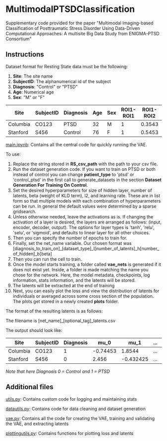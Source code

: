 # MultimodalPTSDClassification
Supplementary code provided for the paper "Multimodal Imaging-based Classification of Posttraumatic Stress Disorder Using Data-Driven Computational Approaches: A multisite Big Data Study from ENIGMA-PTSD Consortium"

## Instructions
Dataset format for Resting State data must be the following:
1. **Site**: The site name
2. **SubjectID**: The alphanumerical id of the subject
3. **Diagnosis**: "Control" or "PTSD"
4. **Age**: Numerical age
5. **Sex**: "M" or "F"

Site | SubjectID | Diagnosis | Age | Sex | ROI1-ROI1 | ROI1-ROI2 | ...
--- | --- | --- | --- |--- |--- |--- |---
Columbia | CO123 | PTSD | 32 | M | 1 | 0.3543 | ... 
Stanford | S456 | Control | 76 | F | 1 | 0.5453 | ... 

[main.ipynb](code/main.ipynb): Contains all the central code for quickly running the VAE.

To use:
1. Replace the string stored in **RS_csv_path** with the path to your csv file.
2. Run the dataset generation code. If you want to train on PTSD or both instead of control you can change **patient_type** to 'ptsd' or 'control_ptsd' in the first call to generate_datasets in the section **Dataset Generation For Training On Control**.
3. Set the desired hyperparameters for size of hidden layer, number of latents, beta (weight of KLD term), l2, and learning rate. These are in list form so that multiple models with each combination of hyperparameters can be run. In general the default values were determined by a sparse gridsearch.
4. Unless otherwise needed, leave the activations as is. If changing the activation of a layer is desired, the layers are arranged as follows: (input, encoder, decoder, output). The options for layer types is 'tanh', 'relu', 'selu', or 'sigmoid', and defaults to linear layer for all other choices.
5. Then you can specify the number of epochs to train for.
6. Finally, set the net_name variable. Our chosen format was 
   \[diagnosis_to_train_on\]_\[dataset_type\]_l\[number_of_latents\]_h\[number_of_hidden\]_b\[beta]
7. Then you can run the cell to train.
8. Once the model starts training, a folder called **vae_nets** is generated if it does not exist yet. Inside, a folder is made matching the name you chose for the network. Here, the model metadata, checkpoints, log information, stats information, and the latents will be stored.
9. The latents will be extracted at the end of training 
10. Next, you can easily plot the loss and view the distribution of latents for individuals or averaged across some cross section of the population. The plots get stored in a newly created **plots** folder.

The format of the resulting latents is as follows:

The filename is \[net_name\]_\[optional_tag\]_latents.csv

The output should look like:

Site | SubjectID | Diagnosis | mu_0 | mu_1 | ... | logvar_1 | logvar_2 | ...
--- | --- | --- | --- |--- |--- |--- |--- |---
Columbia | CO123 | 1 | -0.74453 | 1.8544 | ... | -0.3565 | -0.93231 | ...
Stanford | S456 | 0 | 2.456 | -0.432425 | ... | 0.12345 | -0.8543232 | ...

*Note that here Diagnosis 0 = Control and 1 = PTSD*

## Additional files

[utils.py](code/utils.py): Contains custom code for logging and maintaining stats

[datautils.py](code/datautils.py): Contains code for data cleaning and dataset generation

[vae.py](code/vae.py): Contains all the code for creating the VAE, training and validating the VAE, and extracting latents

[plottingutils.py](code/plottingutils.py): Contains functions for plotting loss and latents
